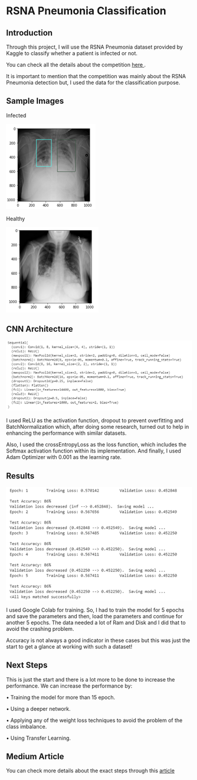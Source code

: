# RSNA Pneumonia Classification

## Introduction

Through this project, I will use the RSNA Pneumonia dataset provided by Kaggle to classify whether a patient is infected or not.

You can check all the details about the competition <a href = 'https://www.kaggle.com/c/rsna-pneumonia-detection-challenge/overview' > here </a>.

It is important to mention that the competition was mainly about the RSNA Pneumonia detection but, I used the data for the classification purpose.

## Sample Images

Infected

<img src = 'images/infected.PNG' >

Healthy

<img src = 'images/healthy.PNG' >

## CNN Architecture

<img src = 'images/architecutre.PNG' >

I used ReLU as the activation function, dropout to prevent overfitting and BatchNormalization which, after doing some research,
turned out to help in enhancing the performance with similar datasets.

Also, I used the crossEntropyLoss as the loss function, which includes the Softmax activation function within its implementation.
And finally, I used Adam Optimizer with 0.001 as the learning rate.

## Results

<img src = 'images/lastEpochs.PNG' >

I used Google Colab for training. So, I had to train the model for 5 epochs and save the parameters and then, load the parameters 
and continue for another 5 epochs. The data needed a lot of Ram and Disk and I did that to avoid the crashing problem.

Accuracy is not always a good indicator in these cases but this was just the start to get a glance at working with such a dataset!

## Next Steps

This is just the start and there is a lot more to be done to increase the performance. We can increase the performance by:

• Training the model for more than 15 epoch.

• Using a deeper network.

• Applying any of the weight loss techniques to avoid the problem of the class imbalance.

• Using Transfer Learning.

## Medium Article

You can check more details about the exact steps through this <a href = 'https://medium.com/@MustafaAwny/rsna-pneumonia-classification-efc9f20f92a3' > article <a/>